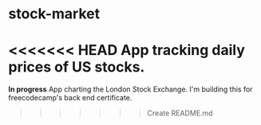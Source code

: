 # stock-market
<<<<<<< HEAD
App tracking daily prices of US stocks.
=======
<b>In progress</b>
App charting the London Stock Exchange.
I'm building this for freecodecamp's back end certificate.
>>>>>>> Create README.md
